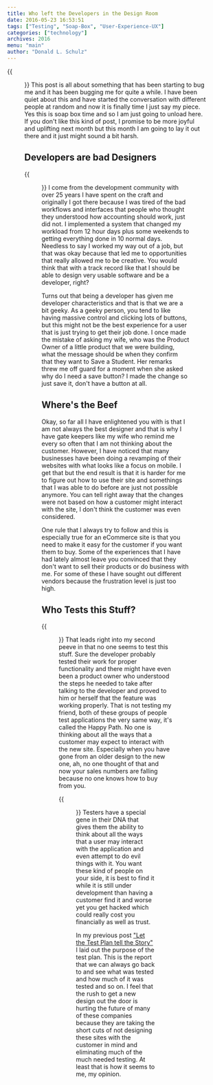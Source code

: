 ```yaml
---
title: Who left the Developers in the Design Room
date: 2016-05-23 16:53:51
tags: ["Testing", "Soap-Box", "User-Experience-UX"]
categories: ["technology"]
archives: 2016
menu: "main"
author: "Donald L. Schulz"
---
```

{{<figure class="left" src="/images/SoapBox.jpg" width="100" alt="My Opinion">}}
This post is all about something that has been starting to bug me and it has been bugging me for quite a while.  I have been quiet about this and have started the conversation with different people at random and now it is finally time I just say my piece.  Yes this is soap box time and so I am just going to unload here.  If you don't like this kind of post, I promise to be more joyful and uplifting next month but this month I am going to lay it out there and it just might sound a bit harsh.

## Developers are bad Designers
{{<figure class="right" src="/images/BadDesign.png" width="250" alt="Not very practical">}}
I come from the development community with over 25 years I have spent on the craft and originally I got there because I was tired of the bad workflows and interfaces that people who thought they understood how accounting should work, just did not.  I implemented a system that changed my workload from 12 hour days plus some weekends to getting everything done in 10 normal days.  Needless to say I worked my way out of a job, but that was okay because that led me to opportunities that really allowed me to be creative.  You would think that with a track record like that I should be able to design very usable software and be a developer, right?

Turns out that being a developer has given me developer characteristics and that is that we are a bit geeky.  As a geeky person, you tend to like having massive control and clicking lots of buttons, but this might not be the best experience for a user that is just trying to get their job done.  I once made the mistake of asking my wife, who was the Product Owner of a little product that we were building, what the message should be when they confirm that they want to Save a Student.  Her remarks threw me off guard for a moment when she asked why do I need a save button?  I made the change so just save it, don't have a button at all.  

## Where's the Beef
Okay, so far all I have enlightened you with is that I am not always the best designer and that is why I have gate keepers like my wife who remind me every so often that I am not thinking about the customer.  However, I have noticed that many businesses have been doing a revamping of their websites with what looks like a focus on mobile.  I get that but the end result is that it is harder for me to figure out how to use their site and somethings that I was able to do before are just not possible anymore.  You can tell right away that the changes were not based on how a customer might interact with the site, I don't think the customer was even considered.

One rule that I always try to follow and this is especially true for an eCommerce site is that you need to make it easy for the customer if you want them to buy.  Some of the experiences that I have had lately almost leave you convinced that they don't want to sell their products or do business with me.  For some of these I have sought out different vendors because the frustration level is just too high.

## Who Tests this Stuff?
{{<figure class="right" src="/images/LackOfTesting.jpg" width="250" alt="Anyone Testing This">}}
That leads right into my second peeve in that no one seems to test this stuff.  Sure the developer probably tested their work for proper functionality and there might have even been a product owner who understood the steps he needed to take after talking to the developer and proved to him or herself that the feature was working properly.  That is not testing my friend, both of these groups of people test applications the very same way, it's called the Happy Path.  No one is thinking about all the ways that a customer may expect to interact with the new site.  Especially when you have gone from an older design to the new one, ah, no one thought of that and now your sales numbers are falling because no one knows how to buy from you.

{{<figure class="left" src="/images/NoTesting.jpg" width="150" alt="No Testing Needed Here">}}
Testers have a special gene in their DNA that gives them the ability to think about all the ways that a user may interact with the application and even attempt to do evil things with it.  You want these kind of people on your side, it is best to find it while it is still under development than having a customer find it and worse yet you get hacked which could really cost you financially as well as trust.

In my previous post ["Let the Test Plan tell the Story"](/2016/04/Let-the-Test-Plan-Tell-the-Story/) I laid out the purpose of the test plan.  This is the report that we can always go back to and see what was tested and how much of it was tested and so on.  I feel that the rush to get a new design out the door is hurting the future of many of these companies because they are taking the short cuts of not designing these sites with the customer in mind and eliminating much of the much needed testing.  At least that is how it seems to me, my opinion.
